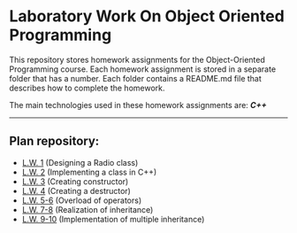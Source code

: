 # Laboratory Work On Object Oriented Programming

This repository stores homework assignments for the Object-Oriented Programming course. Each homework assignment is stored in a separate folder that has a number. Each folder contains a README.md file that describes how to complete the homework.


The main technologies used in these homework assignments are: ___C++___

___

## Plan repository:

- [L.W. 1](./L.W.%201/) (Designing a Radio class)
- [L.W. 2](./L.W.%202/) (Implementing a class in C++)
- [L.W. 3](./L.W.%203/) (Creating constructor)
- [L.W. 4](./L.W.%204/) (Creating a destructor)
- [L.W. 5-6](./L.W.%205-6/) (Overload of operators)
- [L.W. 7-8](./L.W.%207-8/) (Realization of inheritance)
- [L.W. 9-10](./L.W.%209-10/) (Implementation of multiple inheritance)